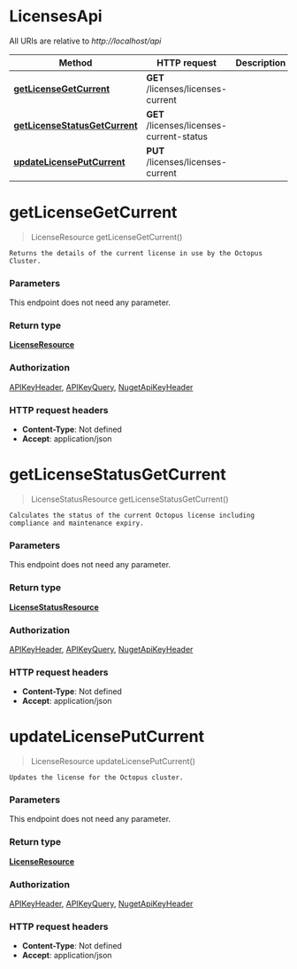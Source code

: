 # LicensesApi

All URIs are relative to *http://localhost/api*

Method | HTTP request | Description
------------- | ------------- | -------------
[**getLicenseGetCurrent**](LicensesApi.md#getLicenseGetCurrent) | **GET** /licenses/licenses-current | 
[**getLicenseStatusGetCurrent**](LicensesApi.md#getLicenseStatusGetCurrent) | **GET** /licenses/licenses-current-status | 
[**updateLicensePutCurrent**](LicensesApi.md#updateLicensePutCurrent) | **PUT** /licenses/licenses-current | 


<a name="getLicenseGetCurrent"></a>
# **getLicenseGetCurrent**
> LicenseResource getLicenseGetCurrent()



    Returns the details of the current license in use by the Octopus Cluster.

### Parameters
This endpoint does not need any parameter.

### Return type

[**LicenseResource**](../model/LicenseResource.md)

### Authorization

[APIKeyHeader](../README.md#APIKeyHeader), [APIKeyQuery](../README.md#APIKeyQuery), [NugetApiKeyHeader](../README.md#NugetApiKeyHeader)

### HTTP request headers

- **Content-Type**: Not defined
- **Accept**: application/json

<a name="getLicenseStatusGetCurrent"></a>
# **getLicenseStatusGetCurrent**
> LicenseStatusResource getLicenseStatusGetCurrent()



    Calculates the status of the current Octopus license including compliance and maintenance expiry.

### Parameters
This endpoint does not need any parameter.

### Return type

[**LicenseStatusResource**](../model/LicenseStatusResource.md)

### Authorization

[APIKeyHeader](../README.md#APIKeyHeader), [APIKeyQuery](../README.md#APIKeyQuery), [NugetApiKeyHeader](../README.md#NugetApiKeyHeader)

### HTTP request headers

- **Content-Type**: Not defined
- **Accept**: application/json

<a name="updateLicensePutCurrent"></a>
# **updateLicensePutCurrent**
> LicenseResource updateLicensePutCurrent()



    Updates the license for the Octopus cluster.

### Parameters
This endpoint does not need any parameter.

### Return type

[**LicenseResource**](../model/LicenseResource.md)

### Authorization

[APIKeyHeader](../README.md#APIKeyHeader), [APIKeyQuery](../README.md#APIKeyQuery), [NugetApiKeyHeader](../README.md#NugetApiKeyHeader)

### HTTP request headers

- **Content-Type**: Not defined
- **Accept**: application/json

